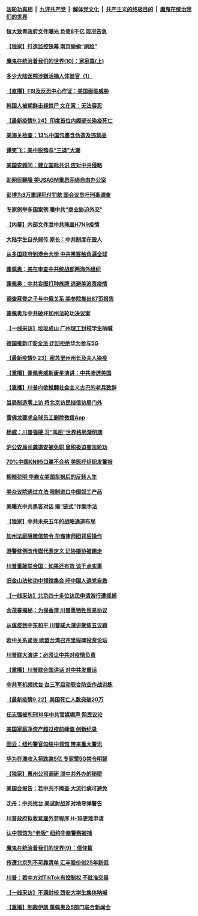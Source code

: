 ####  [法轮功真相](../../../../basic/blob/master/README.md?t=09250604) &nbsp;|&nbsp; [九评共产党](../../../../9ping.md/blob/master/README.md?t=09250604) &nbsp;|&nbsp; [解体党文化](../../../../jtdwh.md/blob/master/README.md?t=09250604)  &nbsp;|&nbsp; [共产主义的终极目的](../../../../gczydzjmd.md/blob/master/README.md?t=09250604) &nbsp;|&nbsp; [魔鬼在统治我们的世界](../../../../mgztzwmdsj.md/blob/master/README.md?t=09250604) 

#### [恒大致粤政府文件曝光 负债8千亿 现况告急](../pages/nf4514/n12427590.md?t=09250604) 

#### [【独家】打造监控铁幕 南京偷偷“刷脸”](../pages/nf4514/n12425338.md?t=09250604) 

#### [魔鬼在统治着我们的世界(10)：家庭篇(上)](../pages/nf4514/n10435448.md?t=09250604) 

#### [多少大陆医院涉嫌活摘人体器官（1）](../pages/nf4514/n12414284.md?t=09250604) 

#### [【直播】FBI及反恐中心作证：美国面临威胁](../pages/nf4514/n12426398.md?t=09250604) 

#### [韩国人被朝鲜击毙焚尸 文在寅：无法容忍](../pages/nf4514/n12427154.md?t=09250604) 

#### [【最新疫情9.24】印度首位内阁部长染疫死亡](../pages/nf4514/n12426009.md?t=09250604) 

#### [美海关检查：13%中国包裹含伪造及违禁品](../pages/nf4514/n12426661.md?t=09250604) 

#### [谭笑飞：美中脱钩与“三退”大潮](../pages/nf4514/n12426719.md?t=09250604) 

#### [美国安顾问：建立国际共识 应对中共侵略](../pages/nf4514/n12426096.md?t=09250604) 

#### [助网民翻墙 美USAGM重启网络自由办公室](../pages/nf4514/n12425551.md?t=09250604) 

#### [彭博为3万重罪犯付罚款 国会议员吁刑事调查](../pages/nf4514/n12425674.md?t=09250604) 

#### [专家例举多国案例 曝中共“商业胁迫外交”](../pages/nf4514/n12425579.md?t=09250604) 

#### [【内幕】内部文件泄中共掩盖H7N9疫情](../pages/nf4514/n12420873.md?t=09250604) 

#### [大陆学生自杀频传 家长：中共制度在毁人](../pages/nf4514/n12425771.md?t=09250604) 

#### [从多国政府到港台大学 中共黑客触角遍全球](../pages/nf4514/n12417906.md?t=09250604) 

#### [蓬佩奥：美在审查中共统战部两海外组织](../pages/nf4514/n12425580.md?t=09250604) 

#### [蓬佩奥：中共妄图打种族牌 逃避美追责疫情](../pages/nf4514/n12425158.md?t=09250604) 

#### [调查拜登之子与中俄关系 美参院推出87页报吿](../pages/nf4514/n12424969.md?t=09250604) 

#### [蓬佩奥斥中共破坏加州法轮功决议案](../pages/nf4514/n12425397.md?t=09250604) 

#### [【一线采访】垃圾成山 广州理工封校学生呐喊](../pages/nf4514/n12424948.md?t=09250604) 

#### [德国推新IT安全法 迂回拒绝华为参与5G](../pages/nf4514/n12424976.md?t=09250604) 

#### [【最新疫情9·23】密苏里州州长及夫人染疫](../pages/nf4514/n12423207.md?t=09250604) 

#### [【重播】蓬佩奥威斯康星演讲：中共渗透美国](../pages/nf4514/n12421353.md?t=09250604) 

#### [【重播】川普向欲推翻社会主义古巴的老兵致辞](../pages/nf4514/n12423718.md?t=09250604) 

#### [当局制造零上访 将北京访民挡信访局门外](../pages/nf4514/n12424052.md?t=09250604) 

#### [雪佛龙要求全球员工删除微信App](../pages/nf4514/n12424014.md?t=09250604) 

#### [杨威：川普强硬 习“叫屈”世界格局渐明朗](../pages/nf4514/n12423419.md?t=09250604) 

#### [沪公安局长龚道安被免职 曾积极迫害法轮功](../pages/nf4514/n12423668.md?t=09250604) 

#### [70%中国KN95口罩不合格 美医疗组织发警报](../pages/nf4514/n12423725.md?t=09250604) 

#### [柳暗花明 华裔女美国车祸后的反转人生](../pages/nf4514/n12422962.md?t=09250604) 

#### [美众议院通过立法 限制进口中国奴工产品](../pages/nf4514/n12423517.md?t=09250604) 

#### [美曝光中共黑客对话 揭“链式”作案手法](../pages/nf4514/n12421108.md?t=09250604) 

#### [【独家】中共未来五年的战略通道布局](../pages/nf4514/n12414395.md?t=09250604) 

#### [加州法庭阻微信禁令 华裔律师团背后操作](../pages/nf4514/n12422971.md?t=09250604) 

#### [港警修例改传媒代表定义 记协摄协被踢走](../pages/nf4514/n12423085.md?t=09250604) 

#### [川普重敲联合国：如果还有效 该干点实事](../pages/nf4514/n12422691.md?t=09250604) 

#### [旧金山法轮功中领馆集会 吁中国人退党自救](../pages/nf4514/n12421376.md?t=09250604) 

#### [【一线采访】北京四十多位访民申请游行遭抓捕](../pages/nf4514/n12422790.md?t=09250604) 

#### [余茂春揭秘：为保香港 川普愿牺牲贸易协议](../pages/nf4514/n12422771.md?t=09250604) 

#### [从瘟疫到中东和平 川普联大演讲聚焦五议题](../pages/nf4514/n12422729.md?t=09250604) 

#### [欧中关系紧张 欧盟台湾召开里程碑投资论坛](../pages/nf4514/n12422584.md?t=09250604) 

#### [川普联大演讲：必须让中共对疫情负责](../pages/nf4514/n12422528.md?t=09250604) 

#### [【重播】川普联合国讲话 对中共发重话](../pages/nf4514/n12422313.md?t=09250604) 

#### [中共军机频扰台 台三军启动联合防空作战训练](../pages/nf4514/n12422134.md?t=09250604) 

#### [【最新疫情9.22】美国死亡人数突破20万](../pages/nf4514/n12420967.md?t=09250604) 

#### [任志强被判刑18年中共官媒噤声 网民议论](../pages/nf4514/n12421431.md?t=09250604) 

#### [美国家庭净资产超过疫前峰值 创新纪录](../pages/nf4514/n12420868.md?t=09250604) 

#### [田云：纽约警官勾结中领馆 带来重大警讯](../pages/nf4514/n12421360.md?t=09250604) 

#### [华为在澳收入将跌逾5亿 专家赞5G禁令明智](../pages/nf4514/n12421523.md?t=09250604) 

#### [【独家】惠州公司调研 泄中共外办的秘密](../pages/nf4514/n12403376.md?t=09250604) 

#### [美国会报告：若中共不掩盖 大流行病可避免](../pages/nf4514/n12421058.md?t=09250604) 

#### [沈舟：中共扰台 美试射战斧对地导弹警告](../pages/nf4514/n12420913.md?t=09250604) 

#### [川普政府拟收紧雇外劳程序 H-1B更难申请](../pages/nf4514/n12420424.md?t=09250604) 

#### [认中领馆为“老板” 纽约华裔警察被捕](../pages/nf4514/n12420431.md?t=09250604) 

#### [魔鬼在统治着我们的世界(9)：信仰篇](../pages/nf4514/n10432159.md?t=09250604) 

#### [传遭北京列不可靠清单 汇丰股价创25年新低](../pages/nf4514/n12420566.md?t=09250604) 

#### [川普：若中方对TikTok有控制权 不批准交易](../pages/nf4514/n12420071.md?t=09250604) 

#### [【一线采访】不满封校 西安大学生集体呐喊](../pages/nf4514/n12420151.md?t=09250604) 

#### [【重播】制裁伊朗 蓬佩奥及5部门联合新闻会](../pages/nf4514/n12419762.md?t=09250604) 

